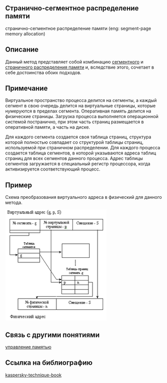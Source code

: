 ## Cтранично-сегментное распределение памяти
cтранично-сегментное распределение памяти (eng: segment-page memory allocation) 

## Описание
Данный метод представляет собой комбинацию [сегментного](segmented_memory_allocation.md) и [страничного распределения памяти](paged_memory_allocation.md) и, вследствие этого, сочетает в себе достоинства обоих подходов. 
## Примечание
Виртуальное пространство процесса делится на сегменты, а каждый сегмент в свою очередь делится на виртуальные страницы, которые нумеруются в пределах сегмента. 
Оперативная память делится на физические страницы. Загрузка процесса выполняется операционной системой постранично, при этом часть страниц размещается в оперативной памяти, а часть на диске.

Для каждого сегмента создается своя таблица страниц, структура которой полностью совпадает со структурой таблицы страниц, используемой при страничном распределении. 
Для каждого процесса создается таблица сегментов, в которой указываются адреса таблиц страниц для всех сегментов данного процесса. 
Адрес таблицы сегментов загружается в специальный регистр процессора, когда активизируется соответствующий процесс. 
## Пример
Схема преобразования виртуального адреса в физический для данного метода.

![segment-page memory allocation](../images/segment-page%20memory%20allocation.png)
## Связь с другими понятиями
[управление памятью](memory_management.md)

## Cсылка на библиографию
[kaspersky-technique-book](../bibliography/kaspersky-technique-book.md)



